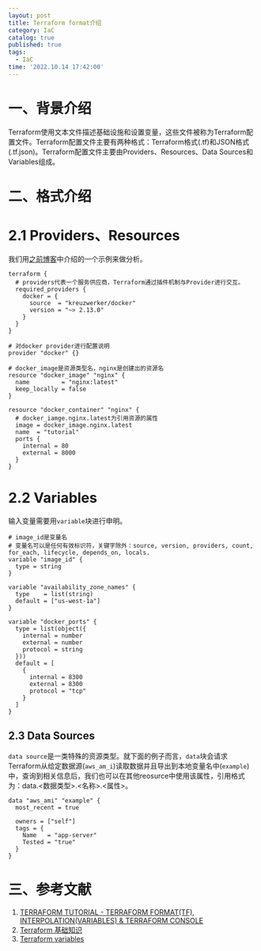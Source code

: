```yaml
---
layout: post
title: Terraform format介绍
category: IaC
catalog: true
published: true
tags:
  - IaC
time: '2022.10.14 17:42:00'
---
```

# 一、背景介绍
Terraform使用文本文件描述基础设施和设置变量，这些文件被称为Terraform配置文件。Terraform配置文件主要有两种格式：Terraform格式(.tf)和JSON格式(.tf.json)。Terraform配置文件主要由Providers、Resources、Data Sources和Variables组成。

# 二、格式介绍

# 2.1 Providers、Resources
我们用[之前博客](https://shihai1991.github.io/iac/2022/06/10/Terraform%E5%88%9D%E4%BD%93%E9%AA%8C/)中介绍的一个示例来做分析。
```
terraform {
  # providers代表一个服务供应商，Terraform通过插件机制与Provider进行交互。
  required_providers {
    docker = {
      source  = "kreuzwerker/docker"
      version = "~> 2.13.0"
    }
  }
}

# 对docker provider进行配置说明
provider "docker" {}

# docker_image是资源类型名，nginx是创建出的资源名
resource "docker_image" "nginx" {
  name         = "nginx:latest"
  keep_locally = false
}

resource "docker_container" "nginx" {
  # docker_iamge.nginx.latest为引用资源的属性
  image = docker_image.nginx.latest
  name  = "tutorial"
  ports {
    internal = 80
    external = 8000
  }
}
```

# 2.2 Variables
输入变量需要用`variable`块进行申明。
```
# image_id是变量名
# 变量名可以是任何有效标识符，关键字除外：source, version, providers, count, for_each, lifecycle, depends_on, locals.
variable "image_id" {
  type = string
}

variable "availability_zone_names" {
  type    = list(string)
  default = ["us-west-1a"]
}

variable "docker_ports" {
  type = list(object({
    internal = number
    external = number
    protocol = string
  }))
  default = [
    {
      internal = 8300
      external = 8300
      protocol = "tcp"
    }
  ]
}
```

## 2.3 Data Sources
`data source`是一类特殊的资源类型。就下面的例子而言，`data`块会请求Terraform从给定数据源(`aws_am_i`)读取数据并且导出到本地变量名中(`example`)中，查询到相关信息后，我们也可以在其他reosurce中使用该属性，引用格式为：data.<数据类型>.<名称>.<属性>。
```
data "aws_ami" "example" {
  most_recent = true

  owners = ["self"]
  tags = {
    Name   = "app-server"
    Tested = "true"
  }
}
```

# 三、参考文献
1. [TERRAFORM TUTORIAL - TERRAFORM FORMAT(TF), INTERPOLATION(VARIABLES) & TERRAFORM CONSOLE](https://www.bogotobogo.com/DevOps/Terraform/Terraform-terraform-format-tf-and-interpolation-variables.php)  
2. [Terraform 基础知识](https://support.huaweicloud.com/basics-terraform/basics-terraform.pdf)
3. [Terraform variables](https://www.terraform.io/language/values/variables)
